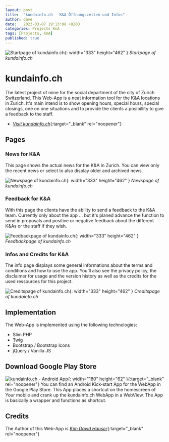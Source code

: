 ```yaml
---
layout: post
title:  "kundainfo.ch - K&A Öffnungszeiten und Infos"
author: dave
date:   2023-03-07 19:13:08 +0200
categories: Projects KnA
tags: [Projects, KnA]
published: true
---
```


![Startpage of kundainfo.ch](../../assets/img/projects/kundainfo.ch/kundainfo.ch-MainSite-2023-03-27-01.png){: width="333" height="462" }
_Startpage of kundainfo.ch_

# kundainfo.ch
The latest project of mine for the social department of the city of Zurich Switzerland. This Web-App is a neat information tool for the K&A locations in Zurich. It's main intend is to show opening hours, special hours, special closings, one on one situations and to provide the clients a posibillity to give a feedback to the staff.
- [_Visit kundainfo.ch_](https://kundainfo.ch){:target="_blank" rel="noopener"}

## Pages
### News for K&A
This page shows the actual news for the K&A in Zurich. You can view only the recent news or select to also display older and archived news.

![Newspage of kundainfo.ch](../../assets/img/projects/kundainfo.ch/kundainfo.ch-NewsPage-2023-03-27-02.png){: width="333" height="462" }
_Newspage of kundainfo.ch_

### Feedback for K&A
With this page the clients have the ability to send a feedback to the K&A team. Currently only about the app ... but it's planed advance the function to send in proposals and positive or negative feedback about the different K&As or the staff if they wish.

![Feedbackpage of kundainfo.ch](../../assets/img/projects/kundainfo.ch/kundainfo.ch-FeedbackPage-2023-03-27-01.png){: width="333" height="462" }
_Feedbackpage of kundainfo.ch_

### Infos and Credits for K&A
The info page displays some general informations about the terms and conditions and how to use the app. You'll also see the privacy policy, the disclaimer for usage and the version history as well as the credits for the used ressources for this project.

![Creditspage of kundainfo.ch](../../assets/img/projects/kundainfo.ch/kundainfo.ch-CreditsPage-2023-03-27-01.png){: width="333" height="462" }
_Creditspage of kundainfo.ch_

## Implementation
The Web-App is implemented using the following technologies:
- Slim PHP
- Twig 
- Bootstrap / Bootstrap Icons
- jQuery / Vanilla JS

## Download Google Play Store
[![kundainfo.ch - Android App](../..//assets/img/Get_it_on_Google_play_180x62px.png){: width="180" height="62" }](https://play.google.com/store/apps/details?id=ch.kundainfo.cordova.kickstartwebsite){:target="_blank" rel="noopener"}
You can find an Android Kick-start App for the WebApp in the Google Play Store. This App places a shortcut on the homescreen of Your mobile and crank up the kundainfo.ch WebApp in a WebView. The App is basically a wrapper and functions as shortcut.

## Credits
The Author of this Web-App is [_Kim David Hauser_](https://kimhauser.ch){:target="_blank" rel="noopener"}
